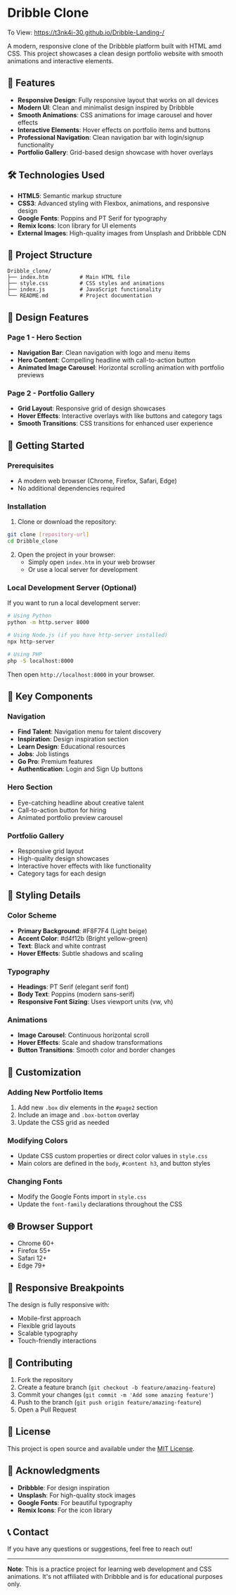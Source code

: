 # Dribble Clone
To View: https://t3nk4i-30.github.io/Dribble-Landing-/

A modern, responsive clone of the Dribbble platform built with HTML amd CSS. This project showcases a clean design portfolio website with smooth animations and interactive elements.

## 🚀 Features

- **Responsive Design**: Fully responsive layout that works on all devices
- **Modern UI**: Clean and minimalist design inspired by Dribbble
- **Smooth Animations**: CSS animations for image carousel and hover effects
- **Interactive Elements**: Hover effects on portfolio items and buttons
- **Professional Navigation**: Clean navigation bar with login/signup functionality
- **Portfolio Gallery**: Grid-based design showcase with hover overlays

## 🛠️ Technologies Used

- **HTML5**: Semantic markup structure
- **CSS3**: Advanced styling with Flexbox, animations, and responsive design
- **Google Fonts**: Poppins and PT Serif for typography
- **Remix Icons**: Icon library for UI elements
- **External Images**: High-quality images from Unsplash and Dribbble CDN

## 📁 Project Structure

```
Dribble_clone/
├── index.htm          # Main HTML file
├── style.css          # CSS styles and animations
├── index.js           # JavaScript functionality
└── README.md          # Project documentation
```

## 🎨 Design Features

### Page 1 - Hero Section
- **Navigation Bar**: Clean navigation with logo and menu items
- **Hero Content**: Compelling headline with call-to-action button
- **Animated Image Carousel**: Horizontal scrolling animation with portfolio previews

### Page 2 - Portfolio Gallery
- **Grid Layout**: Responsive grid of design showcases
- **Hover Effects**: Interactive overlays with like buttons and category tags
- **Smooth Transitions**: CSS transitions for enhanced user experience

## 🚀 Getting Started

### Prerequisites
- A modern web browser (Chrome, Firefox, Safari, Edge)
- No additional dependencies required

### Installation

1. Clone or download the repository:
```bash
git clone [repository-url]
cd Dribble_clone
```

2. Open the project in your browser:
   - Simply open `index.htm` in your web browser
   - Or use a local server for development

### Local Development Server (Optional)

If you want to run a local development server:

```bash
# Using Python
python -m http.server 8000

# Using Node.js (if you have http-server installed)
npx http-server

# Using PHP
php -S localhost:8000
```

Then open `http://localhost:8000` in your browser.

## 🎯 Key Components

### Navigation
- **Find Talent**: Navigation menu for talent discovery
- **Inspiration**: Design inspiration section
- **Learn Design**: Educational resources
- **Jobs**: Job listings
- **Go Pro**: Premium features
- **Authentication**: Login and Sign Up buttons

### Hero Section
- Eye-catching headline about creative talent
- Call-to-action button for hiring
- Animated portfolio preview carousel

### Portfolio Gallery
- Responsive grid layout
- High-quality design showcases
- Interactive hover effects with like functionality
- Category tags for each design

## 🎨 Styling Details

### Color Scheme
- **Primary Background**: #F8F7F4 (Light beige)
- **Accent Color**: #d4f12b (Bright yellow-green)
- **Text**: Black and white contrast
- **Hover Effects**: Subtle shadows and scaling

### Typography
- **Headings**: PT Serif (elegant serif font)
- **Body Text**: Poppins (modern sans-serif)
- **Responsive Font Sizing**: Uses viewport units (vw, vh)

### Animations
- **Image Carousel**: Continuous horizontal scroll
- **Hover Effects**: Scale and shadow transformations
- **Button Transitions**: Smooth color and border changes

## 🔧 Customization

### Adding New Portfolio Items
1. Add new `.box` div elements in the `#page2` section
2. Include an image and `.box-bottom` overlay
3. Update the CSS grid as needed

### Modifying Colors
- Update CSS custom properties or direct color values in `style.css`
- Main colors are defined in the `body`, `#content h3`, and button styles

### Changing Fonts
- Modify the Google Fonts import in `style.css`
- Update the `font-family` declarations throughout the CSS

## 🌐 Browser Support

- Chrome 60+
- Firefox 55+
- Safari 12+
- Edge 79+

## 📱 Responsive Breakpoints

The design is fully responsive with:
- Mobile-first approach
- Flexible grid layouts
- Scalable typography
- Touch-friendly interactions

## 🤝 Contributing

1. Fork the repository
2. Create a feature branch (`git checkout -b feature/amazing-feature`)
3. Commit your changes (`git commit -m 'Add some amazing feature'`)
4. Push to the branch (`git push origin feature/amazing-feature`)
5. Open a Pull Request

## 📄 License

This project is open source and available under the [MIT License](LICENSE).

## 🙏 Acknowledgments

- **Dribbble**: For design inspiration
- **Unsplash**: For high-quality stock images
- **Google Fonts**: For beautiful typography
- **Remix Icons**: For the icon library

## 📞 Contact

If you have any questions or suggestions, feel free to reach out!

---

**Note**: This is a practice project for learning web development and CSS animations. It's not affiliated with Dribbble and is for educational purposes only.


